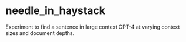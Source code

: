 # needle_in_haystack
Experiment to find a sentence in large context GPT-4 at varying context sizes and document depths.
